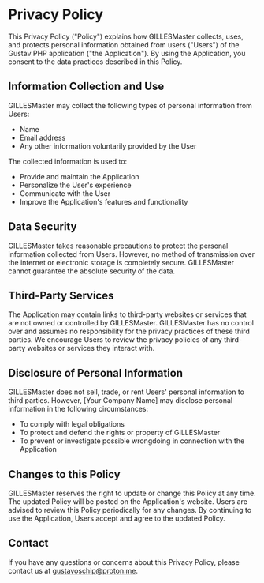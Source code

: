# Privacy Policy

This Privacy Policy ("Policy") explains how GILLESMaster collects, uses, and protects personal information obtained from users ("Users") of the Gustav PHP application ("the Application"). By using the Application, you consent to the data practices described in this Policy.

## Information Collection and Use

GILLESMaster may collect the following types of personal information from Users:

- Name
- Email address
- Any other information voluntarily provided by the User

The collected information is used to:

- Provide and maintain the Application
- Personalize the User's experience
- Communicate with the User
- Improve the Application's features and functionality

## Data Security

GILLESMaster takes reasonable precautions to protect the personal information collected from Users. However, no method of transmission over the internet or electronic storage is completely secure. GILLESMaster cannot guarantee the absolute security of the data.

## Third-Party Services

The Application may contain links to third-party websites or services that are not owned or controlled by GILLESMaster. GILLESMaster has no control over and assumes no responsibility for the privacy practices of these third parties. We encourage Users to review the privacy policies of any third-party websites or services they interact with.

## Disclosure of Personal Information

GILLESMaster does not sell, trade, or rent Users' personal information to third parties. However, [Your Company Name] may disclose personal information in the following circumstances:

- To comply with legal obligations
- To protect and defend the rights or property of GILLESMaster
- To prevent or investigate possible wrongdoing in connection with the Application

## Changes to this Policy

GILLESMaster reserves the right to update or change this Policy at any time. The updated Policy will be posted on the Application's website. Users are advised to review this Policy periodically for any changes. By continuing to use the Application, Users accept and agree to the updated Policy.

## Contact

If you have any questions or concerns about this Privacy Policy, please contact us at gustavoschip@proton.me.
